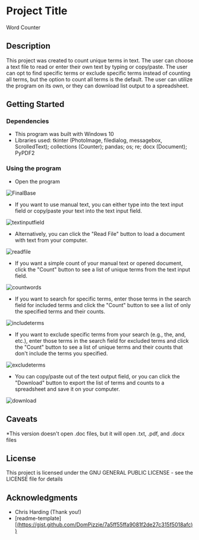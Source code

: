 # Project Title

Word Counter

## Description

This project was created to count unique terms in text. The user can choose a text file to read or enter their own text by typing or copy/paste. The user can opt to find specific terms or exclude specific terms instead of counting all terms, but the option to count all terms is the default. The user can utilize the program on its own, or they can download list output to a spreadsheet.  

## Getting Started

### Dependencies

* This program was built with Windows 10
* Libraries used: tkinter (PhotoImage, filedialog, messagebox, ScrolledText); collections (Counter); pandas; os; re; docx (Document); PyPDF2

### Using the program

* Open the program

![FinalBase](https://github.com/user-attachments/assets/6fed6411-468c-4fe0-9e45-cd9056fcec96)

* If you want to use manual text, you can either type into the text input field or copy/paste your text into the text input field. 

![textinputfield](https://github.com/user-attachments/assets/9253510a-3094-4ec7-9ab0-148bc4efc85f)

* Alternatively, you can click the "Read File" button to load a document with text from your computer.
  
![readfile](https://github.com/user-attachments/assets/14af70bb-e74b-408f-9aff-4cb9199e28d3)

* If you want a simple count of your manual text or opened document, click the "Count" button to see a list of unique terms from the text input field.

![countwords](https://github.com/user-attachments/assets/75f4dd97-b643-4152-8033-b19d204809cf)

* If you want to search for specific terms, enter those terms in the search field for included terms and click the "Count" button to see a list of only the specified terms and their counts.

![includeterms](https://github.com/user-attachments/assets/dad6846c-20bc-403f-b1ac-d0255fdc414c)

* If you want to exclude specific terms from your search (e.g., the, and, etc.), enter those terms in the search field for excluded terms and click the "Count" button to see a list of unique terms and their counts that don't include the terms you specified.

![excludeterms](https://github.com/user-attachments/assets/94d86adf-4679-4a6e-8cb4-5126ae89f9bf)

* You can copy/paste out of the text output field, or you can click the "Download" button to export the list of terms and counts to a spreadsheet and save it on your computer.

![download](https://github.com/user-attachments/assets/ae474eea-04c5-404b-baf7-f51bfcef46d3)

## Caveats

*This version doesn't open .doc files, but it will open .txt, .pdf, and .docx files

## License

This project is licensed under the GNU GENERAL PUBLIC LICENSE - see the LICENSE file for details

## Acknowledgments

* Chris Harding (Thank you!)
* [readme-template][[(https://gist.github.com/DomPizzie/7a5ff55ffa9081f2de27c315f5018afc))](https://gist.github.com/DomPizzie/7a5ff55ffa9081f2de27c315f5018afc)
  

